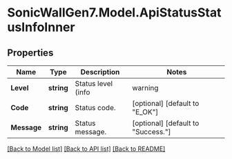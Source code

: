 # SonicWallGen7.Model.ApiStatusStatusInfoInner

## Properties

Name | Type | Description | Notes
------------ | ------------- | ------------- | -------------
**Level** | **string** | Status level (info|warning|error). | [optional] [default to "info"]
**Code** | **string** | Status code. | [optional] [default to "E_OK"]
**Message** | **string** | Status message. | [optional] [default to "Success."]

[[Back to Model list]](../README.md#documentation-for-models) [[Back to API list]](../README.md#documentation-for-api-endpoints) [[Back to README]](../README.md)

